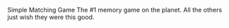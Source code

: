 Simple Matching Game
The #1 memory game on the planet. All the others just wish they were this good.
